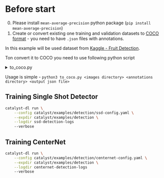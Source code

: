 
# Before start

0. Please install `mean-average-precision` python package (`pip install mean-average-precision`)
1. Create or convert existing one training and validation datasets to [COCO format](https://cocodataset.org/#format-data) - you need to have `.json` files with annotations.

In this example will be used dataset from [Kaggle - Fruit Detection](https://www.kaggle.com/andrewmvd/fruit-detection).

Ton convert it to COCO you need to use following python script


<details>
<summary><bald>to_coco.py</bald></summary>
<p>

This script requires additional package - [`xmltodict`](https://pypi.org/project/xmltodict/).

```python
import os
import sys
import json

import xmltodict


def load_annotations(file):
    with open(file, "r") as in_file:
        content = xmltodict.parse(in_file.read())
    filename = content["annotation"]["filename"]
    width = int(content["annotation"]["size"]["width"])
    height = int(content["annotation"]["size"]["height"])
    objects = content["annotation"]["object"]
    objects = [objects] if isinstance(objects, dict) else objects
    annots = []
    for item in objects:
        annots.append({
            "category": item["name"].lower().strip(),
            "x1": int(item["bndbox"]["xmin"]),
            "y1": int(item["bndbox"]["xmin"]),
            "x2": int(item["bndbox"]["xmax"]),
            "y2": int(item["bndbox"]["ymax"]),
        })
    return filename, (width, height), annots


def main():
    imgs_dir, annots_dir, output_file = sys.argv[1], sys.argv[2], sys.argv[3]
    category2id = {"banana": 1, "snake fruit": 2, "dragon fruit": 3, "pineapple": 4}
    categories = [{"id": cat_id, "name": cat_name} for cat_name, cat_id in category2id.items()]
    images = []
    annotations = []
    img_id = 1
    annot_id = 1
    for img_file in os.listdir(imgs_dir):
        if not img_file.endswith(".png"):
            continue
        annot_file = os.path.join(annots_dir, img_file[:-4] + ".xml")
        filename, (width, height), annots = load_annotations(annot_file)
        images.append({"id": img_id, "file_name": filename, "width": width, "height": height})
        for item in annots:
            cat_id = category2id[item["category"]]
            x1, y1 = min(item["x1"], item["x2"]), min(item["y1"], item["y2"])
            x2, y2 = max(item["x1"], item["x2"]), max(item["y1"], item["y2"])
            area = (x2 - x1) * (y2 - y1)
            annotations.append({
                "id": annot_id,
                "image_id": img_id,
                "iscrowd": 0,
                "area": area,
                "bbox": [x1, y1, x2 - x1, y2 - y1],
                "category_id": cat_id
            })
            annot_id += 1
        img_id += 1

    with open(output_file, "w") as out_file:
        json.dump({"categories": categories, "images": images, "annotations": annotations}, out_file, indent=2)


if __name__ == "__main__":
    main()

```

</p>
</details>

Usage is simple - `python3 to_coco.py <images directory> <annotations directory> <output json file>`


## Training Single Shot Detector

```bash
catalyst-dl run \
    --config catalyst/examples/detection/ssd-config.yaml \
    --expdir catalyst/examples/detection \
    --logdir ssd-detection-logs
    --verbose
```

## Training CenterNet

```bash
catalyst-dl run \
    --config catalyst/examples/detection/centernet-config.yaml \
    --expdir catalyst/examples/detection \
    --logdir centernet-detection-logs
    --verbose
```
